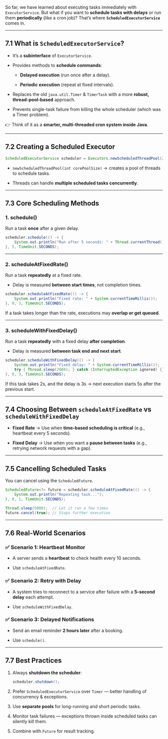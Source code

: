 So far, we have learned about executing tasks immediately with `ExecutorService`. But what if you want to **schedule tasks with delays** or run them **periodically** (like a cron job)? That’s where **`ScheduledExecutorService`** comes in.

---

## 7.1 What is `ScheduledExecutorService`?

- It’s a **subinterface** of `ExecutorService`.
    
- Provides methods to **schedule commands**:
    
    - **Delayed execution** (run once after a delay).
        
    - **Periodic execution** (repeat at fixed intervals).
        
- Replaces the old `java.util.Timer` & `TimerTask` with a more **robust, thread-pool-based** approach.
    
- Prevents single-task failure from killing the whole scheduler (which was a Timer problem).
    

👉 Think of it as a **smarter, multi-threaded cron system inside Java**.

---

## 7.2 Creating a Scheduled Executor

```java
ScheduledExecutorService scheduler = Executors.newScheduledThreadPool(2);
```

- `newScheduledThreadPool(int corePoolSize)` → creates a pool of threads to schedule tasks.
    
- Threads can handle **multiple scheduled tasks concurrently**.
    

---

## 7.3 Core Scheduling Methods

### 1. **schedule()**

Run a task **once** after a given delay.

```java
scheduler.schedule(() -> {
    System.out.println("Run after 5 seconds: " + Thread.currentThread().getName());
}, 5, TimeUnit.SECONDS);
```

---

### 2. **scheduleAtFixedRate()**

Run a task **repeatedly** at a fixed rate.

- Delay is measured **between start times**, not completion times.
    

```java
scheduler.scheduleAtFixedRate(() -> {
    System.out.println("Fixed rate: " + System.currentTimeMillis());
}, 0, 3, TimeUnit.SECONDS);
```

If a task takes longer than the rate, executions may **overlap or get queued**.

---

### 3. **scheduleWithFixedDelay()**

Run a task **repeatedly** with a fixed delay **after completion**.

- Delay is measured **between task end and next start**.
    

```java
scheduler.scheduleWithFixedDelay(() -> {
    System.out.println("Fixed delay: " + System.currentTimeMillis());
    try { Thread.sleep(2000); } catch (InterruptedException ignored) {}
}, 0, 3, TimeUnit.SECONDS);
```

If this task takes 2s, and the delay is 3s → next execution starts 5s after the previous start.

---

## 7.4 Choosing Between `scheduleAtFixedRate` vs `scheduleWithFixedDelay`

- **Fixed Rate** → Use when **time-based scheduling is critical** (e.g., heartbeat every 5 seconds).
    
- **Fixed Delay** → Use when you want a **pause between tasks** (e.g., retrying network requests with a gap).
    

---

## 7.5 Cancelling Scheduled Tasks

You can cancel using the `ScheduledFuture`.

```java
ScheduledFuture<?> future = scheduler.scheduleAtFixedRate(() -> {
    System.out.println("Repeating task...");
}, 0, 1, TimeUnit.SECONDS);

Thread.sleep(5000);  // Let it run a few times
future.cancel(true); // Stops further execution
```

---

## 7.6 Real-World Scenarios

### ✅ Scenario 1: Heartbeat Monitor

- A server sends a **heartbeat** to check health every 10 seconds.
    
- Use `scheduleAtFixedRate`.
    

### ✅ Scenario 2: Retry with Delay

- A system tries to reconnect to a service after failure with a **5-second delay** each attempt.
    
- Use `scheduleWithFixedDelay`.
    

### ✅ Scenario 3: Delayed Notifications

- Send an email reminder **2 hours later** after a booking.
    
- Use `schedule()`.
    

---

## 7.7 Best Practices

1. Always **shutdown the scheduler**:
    
    ```java
    scheduler.shutdown();
    ```
    
2. Prefer `ScheduledExecutorService` over `Timer` — better handling of concurrency & exceptions.
    
3. Use **separate pools** for long-running and short periodic tasks.
    
4. Monitor task failures — exceptions thrown inside scheduled tasks can silently kill them.
    
5. Combine with `Future` for result tracking.
    
